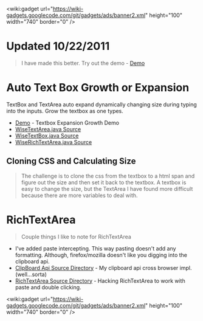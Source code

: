 
&lt;wiki:gadget url="https://wiki-gadgets.googlecode.com/git/gadgets/ads/banner2.xml" height="100" width="740" border="0" /&gt;

# Updated 10/22/2011 #
> I have made this better. Try out the demo - [Demo](http://demogwttextexpand.appspot.com/)

# Auto Text Box Growth or Expansion #
TextBox and TextArea auto expand dynamically changing size during typing into the inputs. Grow the textbox as one types.

  * [Demo](http://demogwttextexpand.appspot.com/) - Textbox Expansion Growth Demo
  * [WiseTextArea.java Source](http://code.google.com/p/gwt-examples/source/browse/trunk/GoneVertical-Core/src/org/gonevertical/core/client/input/WiseTextArea.java)
  * [WiseTextBox.java Source](http://code.google.com/p/gwt-examples/source/browse/trunk/GoneVertical-Core/src/org/gonevertical/core/client/input/WiseTextBox.java)
  * [WiseRichTextArea.java Source](http://code.google.com/p/gwt-examples/source/browse/trunk/GoneVertical-Core/src/org/gonevertical/core/client/input/richtext/WiseRichTextArea.java)

## Cloning CSS and Calculating Size ##
> The challenge is to clone the css from the textbox to a html span and figure out the size and then set it back to the textbox. A textbox is easy to change the size, but the TextArea I have found more difficult because there are more variables to deal with.

# RichTextArea #
> Couple things I like to note for RichTextArea
  * I've added paste intercepting. This way pasting doesn't add any formatting. Although, firefox/mozilla doesn't like you digging into the clipboard api.
  * [ClipBoard Api Source Directory](http://code.google.com/p/gwt-examples/source/browse/#svn%2Ftrunk%2FGoneVertical-Core%2Fsrc%2Forg%2Fgonevertical%2Fcore%2Fclient%2Finput%2Fclipboardapi) - My clipboard api cross browser impl. (well...sorta)
  * [RichTextArea Source Directory](http://code.google.com/p/gwt-examples/source/browse/#svn%2Ftrunk%2FGoneVertical-Core%2Fsrc%2Forg%2Fgonevertical%2Fcore%2Fclient%2Finput%2Frichtext%2Fworkaround) - Hacking RichTextArea to work with paste and double clicking.


&lt;wiki:gadget url="https://wiki-gadgets.googlecode.com/git/gadgets/ads/banner2.xml" height="100" width="740" border="0" /&gt;